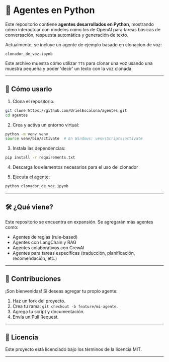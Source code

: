 # 🧠 Agentes en Python

Este repositorio contiene **agentes desarrollados en Python**, mostrando cómo interactuar con modelos como los de OpenAI para tareas básicas de conversación, respuesta automática y generación de texto.

Actualmente, se incluye un agente de ejemplo basado en clonacion de voz:

```
clonador_de_voz.ipynb
```

Este archivo muestra cómo utilizar `TTS` para clonar una voz usando una muestra pequeña y poder 'decir' un texto con la voz clonada

---

## 🚀 Cómo usarlo

1. Clona el repositorio:

```bash
git clone https://github.com/UrielEscalona/agentes.git
cd agentes
```

2. Crea y activa un entorno virtual:

```bash
python -m venv venv
source venv/bin/activate  # En Windows: venv\Scripts\activate
```

3. Instala las dependencias:

```bash
pip install -r requirements.txt
```

4. Descarga los elementos necesarios para el uso del clonador

5. Ejecuta el agente:

```bash
python clonador_de_voz.ipynb
```

---

## 🛠️ ¿Qué viene?

Este repositorio se encuentra en expansión. Se agregarán más agentes como:

- Agentes de reglas (rule-based)
- Agentes con LangChain y RAG
- Agentes colaborativos con CrewAI
- Agentes para tareas específicas (traducción, planificación, recomendación, etc.)

---

## 🤝 Contribuciones

¡Son bienvenidas! Si deseas agregar tu propio agente:

1. Haz un fork del proyecto.
2. Crea tu rama: `git checkout -b feature/mi-agente`.
3. Agrega tu script y documentación.
4. Envía un Pull Request.

---

## 📄 Licencia

Este proyecto está licenciado bajo los términos de la licencia MIT.

---
